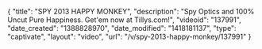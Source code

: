 {
    "title": "SPY 2013 HAPPY MONKEY",
    "description": "Spy Optics and 100% Uncut Pure Happiness. Get'em now at Tillys.com!",
    "videoid": "137991",
    "date_created": "1388828970",
    "date_modified": "1418181137",
    "type": "captivate",
    "layout": "video",
    "url": "\/v\/spy-2013-happy-monkey\/137991"
}